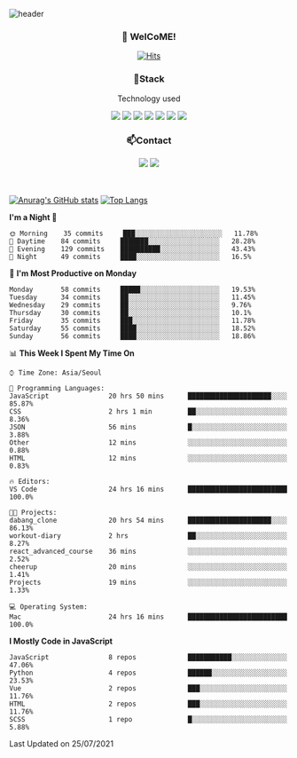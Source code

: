 ![header](https://capsule-render.vercel.app/api?type=waving&color=gradient&height=200&text=Kyungjoon&fontAlign=70&fontAlignY=40&animation=twinkling)

<h3 align="center">👋 WelCoME!</h3>

<div align=center>
  
[![Hits](https://hits.seeyoufarm.com/api/count/incr/badge.svg?url=https%3A%2F%2Fgithub.com%2Fuvula6921&count_bg=%2322BAC9&title_bg=%23827F7F&icon=iconify.svg&icon_color=%2325A27F&title=visits&edge_flat=false)](https://hits.seeyoufarm.com)
  
</div>
<h3 align="center">📌Stack</h3>
<p align="center">Technology used</p>
<div align="center"><img src="https://img.shields.io/badge/HTML5-E34F26?style=flat-square&logo=HTML5&logoColor=white"></img> <img src="https://img.shields.io/badge/CSS3-0A84FF?style=flat-square&logo=CSS3&logoColor=white"></img> <img src="https://img.shields.io/badge/JavaScript-FFCD11?style=flat-square&logo=JavaScript&logoColor=white"></img> <img src="https://img.shields.io/badge/React-00BCF6?style=flat-square&logo=React&logoColor=white"></img> <img src="https://img.shields.io/badge/jQuery-3655FF?style=flat-square&logo=jQuery&logoColor=white"></img> <img src="https://img.shields.io/badge/Ruby-E0115F?style=flat-square&logo=Ruby&logoColor=white"></img> <img src="https://img.shields.io/badge/Python-4B8BBE?style=flat-square&logo=Python&logoColor=white"></img></div>

<h3 align="center">📫Contact</h3>
<div align="center"><a href="https://velog.io/@uvula6921/"><img src="https://img.shields.io/badge/Blog-20c997?style=flat-square&logo=V&logoColor=white"/></a> <a href="pkj6921@gmail.com"><img src="https://img.shields.io/badge/Gmail-EA4335?style=flat-square&logo=Gmail&logoColor=white"/></a></div>
<br>
<br>

[![Anurag's GitHub stats](https://github-readme-stats.vercel.app/api?username=uvula6921&hide=stars,issues&show_icons=true&count_private=true&theme=tokyonight)](https://github.com/anuraghazra/github-readme-stats)
[![Top Langs](https://github-readme-stats.vercel.app/api/top-langs/?username=uvula6921&hide=css,jupyter%20notebook,html&exclude_repo=uvula6921,uvula6921.github.io&layout=compact&langs_count=8)](https://github.com/anuraghazra/github-readme-stats)

<!--START_SECTION:waka-->
**I'm a Night 🦉** 

```text
🌞 Morning    35 commits     ███░░░░░░░░░░░░░░░░░░░░░░   11.78% 
🌆 Daytime    84 commits     ███████░░░░░░░░░░░░░░░░░░   28.28% 
🌃 Evening    129 commits    ██████████░░░░░░░░░░░░░░░   43.43% 
🌙 Night      49 commits     ████░░░░░░░░░░░░░░░░░░░░░   16.5%

```
📅 **I'm Most Productive on Monday** 

```text
Monday       58 commits     █████░░░░░░░░░░░░░░░░░░░░   19.53% 
Tuesday      34 commits     ██░░░░░░░░░░░░░░░░░░░░░░░   11.45% 
Wednesday    29 commits     ██░░░░░░░░░░░░░░░░░░░░░░░   9.76% 
Thursday     30 commits     ██░░░░░░░░░░░░░░░░░░░░░░░   10.1% 
Friday       35 commits     ███░░░░░░░░░░░░░░░░░░░░░░   11.78% 
Saturday     55 commits     ████░░░░░░░░░░░░░░░░░░░░░   18.52% 
Sunday       56 commits     ████░░░░░░░░░░░░░░░░░░░░░   18.86%

```


📊 **This Week I Spent My Time On** 

```text
⌚︎ Time Zone: Asia/Seoul

💬 Programming Languages: 
JavaScript               20 hrs 50 mins      █████████████████████░░░░   85.87% 
CSS                      2 hrs 1 min         ██░░░░░░░░░░░░░░░░░░░░░░░   8.36% 
JSON                     56 mins             █░░░░░░░░░░░░░░░░░░░░░░░░   3.88% 
Other                    12 mins             ░░░░░░░░░░░░░░░░░░░░░░░░░   0.88% 
HTML                     12 mins             ░░░░░░░░░░░░░░░░░░░░░░░░░   0.83%

🔥 Editors: 
VS Code                  24 hrs 16 mins      █████████████████████████   100.0%

🐱‍💻 Projects: 
dabang_clone             20 hrs 54 mins      █████████████████████░░░░   86.13% 
workout-diary            2 hrs               ██░░░░░░░░░░░░░░░░░░░░░░░   8.27% 
react_advanced_course    36 mins             ░░░░░░░░░░░░░░░░░░░░░░░░░   2.52% 
cheerup                  20 mins             ░░░░░░░░░░░░░░░░░░░░░░░░░   1.41% 
Projects                 19 mins             ░░░░░░░░░░░░░░░░░░░░░░░░░   1.33%

💻 Operating System: 
Mac                      24 hrs 16 mins      █████████████████████████   100.0%

```

**I Mostly Code in JavaScript** 

```text
JavaScript               8 repos             ███████████░░░░░░░░░░░░░░   47.06% 
Python                   4 repos             ██████░░░░░░░░░░░░░░░░░░░   23.53% 
Vue                      2 repos             ███░░░░░░░░░░░░░░░░░░░░░░   11.76% 
HTML                     2 repos             ███░░░░░░░░░░░░░░░░░░░░░░   11.76% 
SCSS                     1 repo              █░░░░░░░░░░░░░░░░░░░░░░░░   5.88%

```



 Last Updated on 25/07/2021
<!--END_SECTION:waka-->
